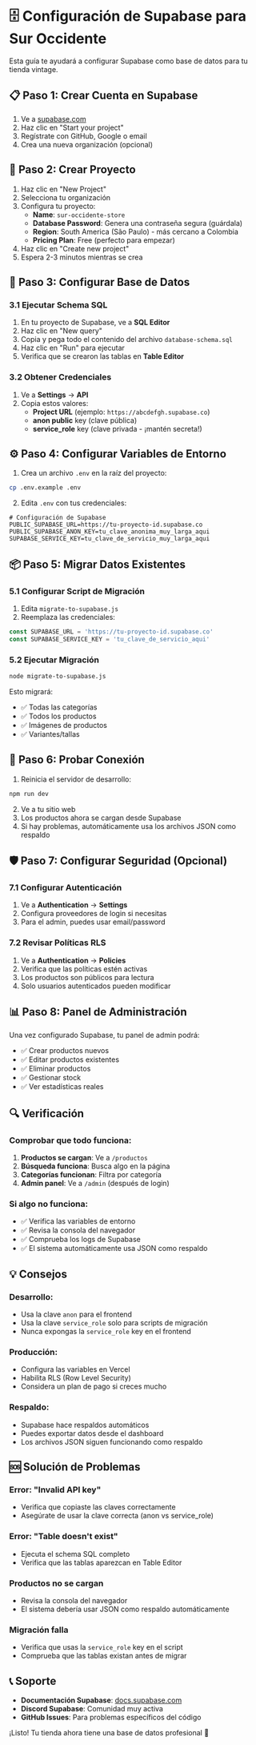 # 🗄️ Configuración de Supabase para Sur Occidente

Esta guía te ayudará a configurar Supabase como base de datos para tu tienda vintage.

## 📋 Paso 1: Crear Cuenta en Supabase

1. Ve a [supabase.com](https://supabase.com)
2. Haz clic en "Start your project"
3. Regístrate con GitHub, Google o email
4. Crea una nueva organización (opcional)

## 🚀 Paso 2: Crear Proyecto

1. Haz clic en "New Project"
2. Selecciona tu organización
3. Configura tu proyecto:
   - **Name**: `sur-occidente-store`
   - **Database Password**: Genera una contraseña segura (guárdala)
   - **Region**: South America (São Paulo) - más cercano a Colombia
   - **Pricing Plan**: Free (perfecto para empezar)
4. Haz clic en "Create new project"
5. Espera 2-3 minutos mientras se crea

## 🔧 Paso 3: Configurar Base de Datos

### 3.1 Ejecutar Schema SQL
1. En tu proyecto de Supabase, ve a **SQL Editor**
2. Haz clic en "New query"
3. Copia y pega todo el contenido del archivo `database-schema.sql`
4. Haz clic en "Run" para ejecutar
5. Verifica que se crearon las tablas en **Table Editor**

### 3.2 Obtener Credenciales
1. Ve a **Settings** → **API**
2. Copia estos valores:
   - **Project URL** (ejemplo: `https://abcdefgh.supabase.co`)
   - **anon public** key (clave pública)
   - **service_role** key (clave privada - ¡mantén secreta!)

## ⚙️ Paso 4: Configurar Variables de Entorno

1. Crea un archivo `.env` en la raíz del proyecto:
```bash
cp .env.example .env
```

2. Edita `.env` con tus credenciales:
```env
# Configuración de Supabase
PUBLIC_SUPABASE_URL=https://tu-proyecto-id.supabase.co
PUBLIC_SUPABASE_ANON_KEY=tu_clave_anonima_muy_larga_aqui
SUPABASE_SERVICE_KEY=tu_clave_de_servicio_muy_larga_aqui
```

## 📦 Paso 5: Migrar Datos Existentes

### 5.1 Configurar Script de Migración
1. Edita `migrate-to-supabase.js`
2. Reemplaza las credenciales:
```javascript
const SUPABASE_URL = 'https://tu-proyecto-id.supabase.co'
const SUPABASE_SERVICE_KEY = 'tu_clave_de_servicio_aqui'
```

### 5.2 Ejecutar Migración
```bash
node migrate-to-supabase.js
```

Esto migrará:
- ✅ Todas las categorías
- ✅ Todos los productos
- ✅ Imágenes de productos
- ✅ Variantes/tallas

## 🧪 Paso 6: Probar Conexión

1. Reinicia el servidor de desarrollo:
```bash
npm run dev
```

2. Ve a tu sitio web
3. Los productos ahora se cargan desde Supabase
4. Si hay problemas, automáticamente usa los archivos JSON como respaldo

## 🛡️ Paso 7: Configurar Seguridad (Opcional)

### 7.1 Configurar Autenticación
1. Ve a **Authentication** → **Settings**
2. Configura proveedores de login si necesitas
3. Para el admin, puedes usar email/password

### 7.2 Revisar Políticas RLS
1. Ve a **Authentication** → **Policies**
2. Verifica que las políticas estén activas
3. Los productos son públicos para lectura
4. Solo usuarios autenticados pueden modificar

## 📊 Paso 8: Panel de Administración

Una vez configurado Supabase, tu panel de admin podrá:
- ✅ Crear productos nuevos
- ✅ Editar productos existentes
- ✅ Eliminar productos
- ✅ Gestionar stock
- ✅ Ver estadísticas reales

## 🔍 Verificación

### Comprobar que todo funciona:
1. **Productos se cargan**: Ve a `/productos`
2. **Búsqueda funciona**: Busca algo en la página
3. **Categorías funcionan**: Filtra por categoría
4. **Admin panel**: Ve a `/admin` (después de login)

### Si algo no funciona:
- ✅ Verifica las variables de entorno
- ✅ Revisa la consola del navegador
- ✅ Comprueba los logs de Supabase
- ✅ El sistema automáticamente usa JSON como respaldo

## 💡 Consejos

### Desarrollo:
- Usa la clave `anon` para el frontend
- Usa la clave `service_role` solo para scripts de migración
- Nunca expongas la `service_role` key en el frontend

### Producción:
- Configura las variables en Vercel
- Habilita RLS (Row Level Security)
- Considera un plan de pago si creces mucho

### Respaldo:
- Supabase hace respaldos automáticos
- Puedes exportar datos desde el dashboard
- Los archivos JSON siguen funcionando como respaldo

## 🆘 Solución de Problemas

### Error: "Invalid API key"
- Verifica que copiaste las claves correctamente
- Asegúrate de usar la clave correcta (anon vs service_role)

### Error: "Table doesn't exist"
- Ejecuta el schema SQL completo
- Verifica que las tablas aparezcan en Table Editor

### Productos no se cargan
- Revisa la consola del navegador
- El sistema debería usar JSON como respaldo automáticamente

### Migración falla
- Verifica que usas la `service_role` key en el script
- Comprueba que las tablas existan antes de migrar

## 📞 Soporte

- **Documentación Supabase**: [docs.supabase.com](https://docs.supabase.com)
- **Discord Supabase**: Comunidad muy activa
- **GitHub Issues**: Para problemas específicos del código

¡Listo! Tu tienda ahora tiene una base de datos profesional 🎉